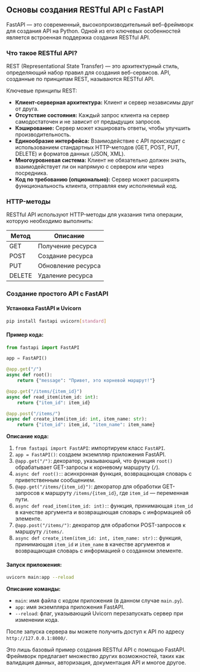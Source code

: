 ## Основы создания RESTful API с FastAPI

FastAPI — это современный, высокопроизводительный веб-фреймворк для создания API на Python. Одной из его ключевых особенностей является встроенная поддержка создания RESTful API.

### Что такое RESTful API?

REST (Representational State Transfer) — это архитектурный стиль, определяющий набор правил для создания веб-сервисов. API, созданные по принципам REST, называются RESTful API.

Ключевые принципы REST:

* **Клиент-серверная архитектура:**  Клиент и сервер независимы друг от друга.
* **Отсутствие состояния:**  Каждый запрос клиента на сервер самодостаточен и не зависит от предыдущих запросов.
* **Кэширование:**  Сервер может кэшировать ответы, чтобы улучшить производительность.
* **Единообразие интерфейса:**  Взаимодействие с API происходит с использованием стандартных HTTP-методов (GET, POST, PUT, DELETE) и форматов данных (JSON, XML).
* **Многоуровневая система:**  Клиент не обязательно должен знать, взаимодействует ли он напрямую с сервером или через посредника.
* **Код по требованию (опционально):**  Сервер может расширять функциональность клиента, отправляя ему исполняемый код.

### HTTP-методы

RESTful API используют HTTP-методы для указания типа операции, которую необходимо выполнить:

| Метод  | Описание                              |
| ------- | ------------------------------------- |
| GET     | Получение ресурса                    |
| POST    | Создание ресурса                    |
| PUT     | Обновление ресурса                    |
| DELETE  | Удаление ресурса                    |

### Создание простого API с FastAPI

#### Установка FastAPI и Uvicorn

```bash
pip install fastapi uvicorn[standard]
```

#### Пример кода:

```python
from fastapi import FastAPI

app = FastAPI()

@app.get("/")
async def root():
    return {"message": "Привет, это корневой маршрут!"}

@app.get("/items/{item_id}")
async def read_item(item_id: int):
    return {"item_id": item_id}

@app.post("/items/")
async def create_item(item_id: int, item_name: str):
    return {"item_id": item_id, "item_name": item_name}
```

**Описание кода:**

1. `from fastapi import FastAPI`: импортируем класс `FastAPI`.
2. `app = FastAPI()`: создаем экземпляр приложения FastAPI.
3. `@app.get("/")`: декоратор, указывающий, что функция `root()` обрабатывает GET-запросы к корневому маршруту (`/`).
4. `async def root():`: асинхронная функция, возвращающая словарь с приветственным сообщением.
5. `@app.get("/items/{item_id}")`: декоратор для обработки GET-запросов к маршруту `/items/{item_id}`, где `item_id` — переменная пути.
6. `async def read_item(item_id: int):`: функция, принимающая `item_id` в качестве аргумента и возвращающая словарь с информацией об элементе.
7. `@app.post("/items/")`: декоратор для обработки POST-запросов к маршруту `/items/`.
8. `async def create_item(item_id: int, item_name: str):`: функция, принимающая `item_id` и `item_name` в качестве аргументов и возвращающая словарь с информацией о созданном элементе.

#### Запуск приложения:

```bash
uvicorn main:app --reload
```

**Описание команды:**

* `main`: имя файла с кодом приложения (в данном случае `main.py`).
* `app`: имя экземпляра приложения FastAPI.
* `--reload`: флаг, указывающий Uvicorn перезапускать сервер при изменении кода.

После запуска сервера вы можете получить доступ к API по адресу `http://127.0.0.1:8000/`.

Это лишь базовый пример создания RESTful API с помощью FastAPI. Фреймворк предлагает множество других возможностей, таких как валидация данных, авторизация, документация API и многое другое. 
